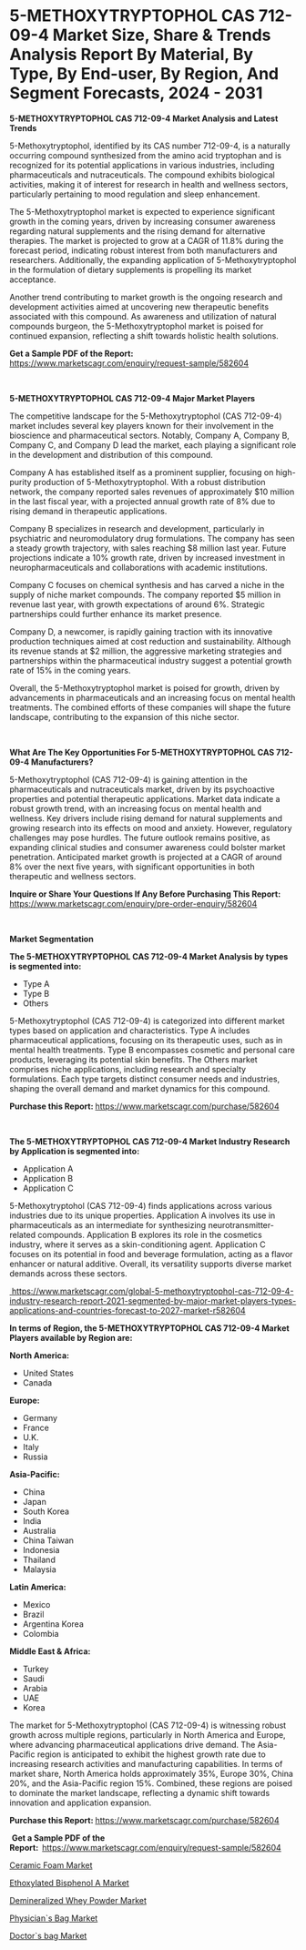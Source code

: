 <p><h1>5-METHOXYTRYPTOPHOL CAS 712-09-4 Market Size, Share & Trends Analysis Report By Material, By Type, By End-user, By Region, And Segment Forecasts, 2024 - 2031</h1></p><p><strong>5-METHOXYTRYPTOPHOL CAS 712-09-4 Market Analysis and Latest Trends</strong></p>
<p><p>5-Methoxytryptophol, identified by its CAS number 712-09-4, is a naturally occurring compound synthesized from the amino acid tryptophan and is recognized for its potential applications in various industries, including pharmaceuticals and nutraceuticals. The compound exhibits biological activities, making it of interest for research in health and wellness sectors, particularly pertaining to mood regulation and sleep enhancement.</p><p>The 5-Methoxytryptophol market is expected to experience significant growth in the coming years, driven by increasing consumer awareness regarding natural supplements and the rising demand for alternative therapies. The market is projected to grow at a CAGR of 11.8% during the forecast period, indicating robust interest from both manufacturers and researchers. Additionally, the expanding application of 5-Methoxytryptophol in the formulation of dietary supplements is propelling its market acceptance.</p><p>Another trend contributing to market growth is the ongoing research and development activities aimed at uncovering new therapeutic benefits associated with this compound. As awareness and utilization of natural compounds burgeon, the 5-Methoxytryptophol market is poised for continued expansion, reflecting a shift towards holistic health solutions.</p></p>
<p><strong>Get a Sample PDF of the Report:&nbsp;</strong> <a href="https://www.marketscagr.com/enquiry/request-sample/582604?utm_campaign=1326&utm_medium=2&utm_source=Github&utm_content=ia&utm_term=27092024&utm_id=5-methoxytryptophol-cas-712-09-4">https://www.marketscagr.com/enquiry/request-sample/582604</a></p>
<p>&nbsp;</p>
<p><strong>5-METHOXYTRYPTOPHOL CAS 712-09-4 Major Market Players</strong></p>
<p><p>The competitive landscape for the 5-Methoxytryptophol (CAS 712-09-4) market includes several key players known for their involvement in the bioscience and pharmaceutical sectors. Notably, Company A, Company B, Company C, and Company D lead the market, each playing a significant role in the development and distribution of this compound.</p><p>Company A has established itself as a prominent supplier, focusing on high-purity production of 5-Methoxytryptophol. With a robust distribution network, the company reported sales revenues of approximately $10 million in the last fiscal year, with a projected annual growth rate of 8% due to rising demand in therapeutic applications.</p><p>Company B specializes in research and development, particularly in psychiatric and neuromodulatory drug formulations. The company has seen a steady growth trajectory, with sales reaching $8 million last year. Future projections indicate a 10% growth rate, driven by increased investment in neuropharmaceuticals and collaborations with academic institutions.</p><p>Company C focuses on chemical synthesis and has carved a niche in the supply of niche market compounds. The company reported $5 million in revenue last year, with growth expectations of around 6%. Strategic partnerships could further enhance its market presence.</p><p>Company D, a newcomer, is rapidly gaining traction with its innovative production techniques aimed at cost reduction and sustainability. Although its revenue stands at $2 million, the aggressive marketing strategies and partnerships within the pharmaceutical industry suggest a potential growth rate of 15% in the coming years.</p><p>Overall, the 5-Methoxytryptophol market is poised for growth, driven by advancements in pharmaceuticals and an increasing focus on mental health treatments. The combined efforts of these companies will shape the future landscape, contributing to the expansion of this niche sector.</p></p>
<p>&nbsp;</p>
<p><strong>What Are The Key Opportunities For 5-METHOXYTRYPTOPHOL CAS 712-09-4 Manufacturers?</strong></p>
<p><p>5-Methoxytryptophol (CAS 712-09-4) is gaining attention in the pharmaceuticals and nutraceuticals market, driven by its psychoactive properties and potential therapeutic applications. Market data indicate a robust growth trend, with an increasing focus on mental health and wellness. Key drivers include rising demand for natural supplements and growing research into its effects on mood and anxiety. However, regulatory challenges may pose hurdles. The future outlook remains positive, as expanding clinical studies and consumer awareness could bolster market penetration. Anticipated market growth is projected at a CAGR of around 8% over the next five years, with significant opportunities in both therapeutic and wellness sectors.</p></p>
<p><strong>Inquire or Share Your Questions If Any Before Purchasing This Report:</strong> <a href="https://www.marketscagr.com/enquiry/pre-order-enquiry/582604?utm_campaign=1326&utm_medium=2&utm_source=Github&utm_content=ia&utm_term=27092024&utm_id=5-methoxytryptophol-cas-712-09-4">https://www.marketscagr.com/enquiry/pre-order-enquiry/582604</a></p>
<p>&nbsp;</p>
<p><strong>Market Segmentation</strong></p>
<p><strong>The 5-METHOXYTRYPTOPHOL CAS 712-09-4 Market Analysis by types is segmented into:</strong></p>
<p><ul><li>Type A</li><li>Type B</li><li>Others</li></ul></p>
<p><p>5-Methoxytryptophol (CAS 712-09-4) is categorized into different market types based on application and characteristics. Type A includes pharmaceutical applications, focusing on its therapeutic uses, such as in mental health treatments. Type B encompasses cosmetic and personal care products, leveraging its potential skin benefits. The Others market comprises niche applications, including research and specialty formulations. Each type targets distinct consumer needs and industries, shaping the overall demand and market dynamics for this compound.</p></p>
<p><strong>Purchase this Report:&nbsp;</strong><a href="https://www.marketscagr.com/purchase/582604?utm_campaign=1326&utm_medium=2&utm_source=Github&utm_content=ia&utm_term=27092024&utm_id=5-methoxytryptophol-cas-712-09-4">https://www.marketscagr.com/purchase/582604</a></p>
<p>&nbsp;</p>
<p><strong>The 5-METHOXYTRYPTOPHOL CAS 712-09-4 Market Industry Research by Application is segmented into:</strong></p>
<p><ul><li>Application A</li><li>Application B</li><li>Application C</li></ul></p>
<p><p>5-Methoxytryptohol (CAS 712-09-4) finds applications across various industries due to its unique properties. Application A involves its use in pharmaceuticals as an intermediate for synthesizing neurotransmitter-related compounds. Application B explores its role in the cosmetics industry, where it serves as a skin-conditioning agent. Application C focuses on its potential in food and beverage formulation, acting as a flavor enhancer or natural additive. Overall, its versatility supports diverse market demands across these sectors.</p></p>
<p><a href="https://www.marketscagr.com/global-5-methoxytryptophol-cas-712-09-4-industry-research-report-2021-segmented-by-major-market-players-types-applications-and-countries-forecast-to-2027-market-r582604?utm_campaign=1326&utm_medium=2&utm_source=Github&utm_content=ia&utm_term=27092024&utm_id=5-methoxytryptophol-cas-712-09-4">&nbsp;https://www.marketscagr.com/global-5-methoxytryptophol-cas-712-09-4-industry-research-report-2021-segmented-by-major-market-players-types-applications-and-countries-forecast-to-2027-market-r582604</a></p>
<p><strong>In terms of Region, the 5-METHOXYTRYPTOPHOL CAS 712-09-4 Market Players available by Region are:</strong></p>
<p>
    <p> <strong> North America: </strong>
        <ul>
            <li>United States</li>
            <li>Canada</li>
        </ul>
        </p> 
    <p> <strong> Europe: </strong>
        <ul>
            <li>Germany</li>
            <li>France</li>
            <li>U.K.</li>
            <li>Italy</li>
            <li>Russia</li>
        </ul>
        </p> 
    <p> <strong> Asia-Pacific: </strong>
        <ul>
            <li>China</li>
            <li>Japan</li>
            <li>South Korea</li>
            <li>India</li>
            <li>Australia</li>
            <li>China Taiwan</li>
            <li>Indonesia</li>
            <li>Thailand</li>
            <li>Malaysia</li>
        </ul>
        </p> 
    <p> <strong> Latin America: </strong>
        <ul>
            <li>Mexico</li>
            <li>Brazil</li>
            <li>Argentina Korea</li>
            <li>Colombia</li>
        </ul>
        </p> 
    <p> <strong> Middle East & Africa: </strong>
        <ul>
            <li>Turkey</li>
            <li>Saudi</li>
            <li>Arabia</li>
            <li>UAE</li>
            <li>Korea</li>
        </ul>
    </p>
    </p>
<p><p>The market for 5-Methoxytryptophol (CAS 712-09-4) is witnessing robust growth across multiple regions, particularly in North America and Europe, where advancing pharmaceutical applications drive demand. The Asia-Pacific region is anticipated to exhibit the highest growth rate due to increasing research activities and manufacturing capabilities. In terms of market share, North America holds approximately 35%, Europe 30%, China 20%, and the Asia-Pacific region 15%. Combined, these regions are poised to dominate the market landscape, reflecting a dynamic shift towards innovation and application expansion.</p></p>
<p><strong>Purchase this Report: </strong><a href="https://www.marketscagr.com/purchase/582604?utm_campaign=1326&utm_medium=2&utm_source=Github&utm_content=ia&utm_term=27092024&utm_id=5-methoxytryptophol-cas-712-09-4">https://www.marketscagr.com/purchase/582604</a></p>
<p>&nbsp;<strong>Get a Sample PDF of the Report:&nbsp;&nbsp;</strong><a href="https://www.marketscagr.com/enquiry/request-sample/582604?utm_campaign=1326&utm_medium=2&utm_source=Github&utm_content=ia&utm_term=27092024&utm_id=5-methoxytryptophol-cas-712-09-4">https://www.marketscagr.com/enquiry/request-sample/582604</a></p>
<p><strong></strong></p>
<p><p><a href="https://www.linkedin.com/pulse/ceramic-foam-market-size-growth-trends-industry-analysis-type-zlevf?utm_campaign=1326&utm_medium=2&utm_source=Github&utm_content=ia&utm_term=27092024&utm_id=5-methoxytryptophol-cas-712-09-4">Ceramic Foam Market</a></p><p><a href="https://www.linkedin.com/pulse/ethoxylated-bisphenol-market-trends-detailed-study-its-segmentation-wpsff?utm_campaign=1326&utm_medium=2&utm_source=Github&utm_content=ia&utm_term=27092024&utm_id=5-methoxytryptophol-cas-712-09-4">Ethoxylated Bisphenol A Market</a></p><p><a href="https://www.linkedin.com/pulse/emerging-demineralized-whey-powder-market-opportunities-hdodf?utm_campaign=1326&utm_medium=2&utm_source=Github&utm_content=ia&utm_term=27092024&utm_id=5-methoxytryptophol-cas-712-09-4">Demineralized Whey Powder Market</a></p><p><a href="https://issuu.com/reportprime-2/docs/physicians-bag-market-size-2030.ppt_07c3dcc799ee7e?utm_campaign=1326&utm_medium=2&utm_source=Github&utm_content=ia&utm_term=27092024&utm_id=5-methoxytryptophol-cas-712-09-4">Physician`s Bag Market</a></p><p><a href="https://issuu.com/reportprime-2/docs/doctors-bag-market-size-2030.pptx_2cb36423a02cd2?utm_campaign=1326&utm_medium=2&utm_source=Github&utm_content=ia&utm_term=27092024&utm_id=5-methoxytryptophol-cas-712-09-4">Doctor`s bag Market</a></p></p>